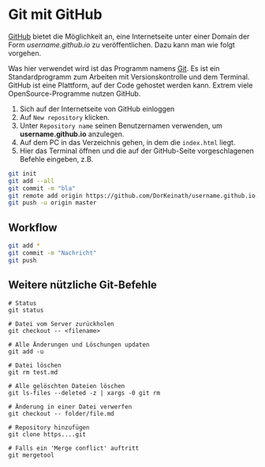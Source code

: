 # Git mit GitHub

[GitHub](https://github.com/) bietet die Möglichkeit an, eine Internetseite unter einer Domain der Form *username.github.io* zu veröffentlichen. Dazu kann man wie folgt vorgehen.

Was hier verwendet wird ist das Programm namens [Git](https://de.wikipedia.org/wiki/Git). Es ist ein Standardprogramm zum Arbeiten mit Versionskontrolle und dem Terminal.
GitHub ist eine Plattform, auf der Code gehostet werden kann. Extrem viele OpenSource-Programme nutzen GitHub.

1. Sich auf der Internetseite von GitHub einloggen
1. Auf `New repository` klicken.
1. Unter `Repository name` seinen Benutzernamen verwenden, um **username.github.io** anzulegen.
1. Auf dem PC in das Verzeichnis gehen, in dem die `index.html` liegt.
1. Hier das Terminal öffnen und die auf der GitHub-Seite vorgeschlagenen Befehle eingeben, z.B.

```bash
git init
git add --all
git commit -m "bla"
git remote add origin https://github.com/DorKeinath/username.github.io.git
git push -u origin master
```

## Workflow

```bash
git add *
git commit -m "Nachricht"
git push

```

## Weitere nützliche Git-Befehle

```
# Status
git status

# Datei vom Server zurückholen
git checkout -- <filename>

# Alle Änderungen und Löschungen updaten
git add -u

# Datei löschen
git rm test.md

# Alle gelöschten Dateien löschen
git ls-files --deleted -z | xargs -0 git rm

# Änderung in einer Datei verwerfen
git checkout -- folder/file.md

# Repository hinzufügen
git clone https....git

# Falls ein 'Merge conflict' auftritt
git mergetool

```
